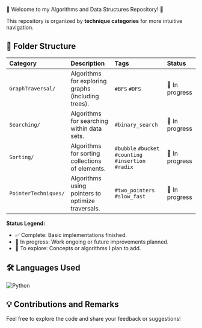 👋 Welcome to my Algorithms and Data Structures Repository! 🚀

This repository is organized by **technique categories** for more intuitive navigation.

## 📂 Folder Structure

| Category              | Description                                                    | Tags                                     | Status          |
| :-------------------- | :------------------------------------------------------------- | :--------------------------------------- | :-------------- |
| `GraphTraversal/`     | Algorithms for exploring graphs (including trees).             | `#BFS` `#DFS`                            | 🚧 In progress  |
| `Searching/`          | Algorithms for searching within data sets.                     | `#binary_search`                         | 🚧 In progress  |
| `Sorting/`            | Algorithms for sorting collections of elements.                | `#bubble` `#bucket` `#counting` `#insertion` `#radix`         | 🚧 In progress  |
| `PointerTechniques/`  | Algorithms using pointers to optimize traversals.              | `#two_pointers` `#slow_fast`             | 🚧 In progress  |

**Status Legend:**

* ✅ Complete: Basic implementations finished.
* 🚧 In progress: Work ongoing or future improvements planned.
* 🌱 To explore: Concepts or algorithms I plan to add.

## 🛠️ Languages Used

![Python](https://img.shields.io/badge/Python-3776AB?style=for-the-badge&logo=python&logoColor=white)

## 💡 Contributions and Remarks

Feel free to explore the code and share your feedback or suggestions!
